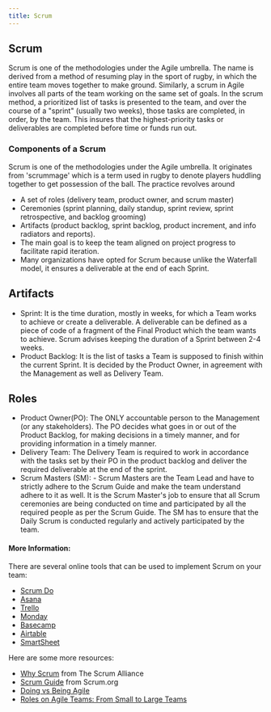 ```yaml
---
title: Scrum
---
```

## Scrum

Scrum is one of the methodologies under the Agile umbrella. The name is derived from a method of resuming play in the sport of rugby, in which the entire team moves together to make ground. Similarly, a scrum in Agile involves all parts of the team working on the same set of goals. In the scrum method, a prioritized list of tasks is presented to the team, and over the course of a "sprint" (usually two weeks), those tasks are completed, in order, by the team. This insures that the highest-priority tasks or deliverables are completed before time or funds run out. 

### Components of a Scrum

Scrum is one of the methodologies under the Agile umbrella. It originates from 'scrummage' which is a term used in rugby to denote players huddling together to get possession of the ball.
The practice revolves around 

- A set of roles (delivery team, product owner, and scrum master)
- Ceremonies (sprint planning, daily standup, sprint review, sprint retrospective, and backlog grooming)
- Artifacts (product backlog, sprint backlog, product increment, and info radiators and reports).
- The main goal is to keep the team aligned on project progress to facilitate rapid iteration.
- Many organizations have opted for Scrum because unlike the Waterfall model, it ensures a deliverable at the end of each Sprint.

## Artifacts
- Sprint: It is the time duration, mostly in weeks, for which a Team works to achieve or create a deliverable. A deliverable can be defined as a piece of code of a fragment of the Final Product which the team wants to achieve. Scrum advises keeping the duration of a Sprint between 2-4 weeks.
- Product Backlog: It is the list of tasks a Team is supposed to finish within the current Sprint. It is decided by the Product Owner, in agreement with the Management as well as Delivery Team.

## Roles
- Product Owner(PO): The ONLY accountable person to the Management (or any stakeholders). The PO decides what goes in or out of the Product Backlog, for making decisions in a timely manner, and for providing information in a timely manner.
- Delivery Team: The Delivery Team is required to work in accordance with the tasks set by their PO in the product backlog and deliver the required deliverable at the end of the sprint.
- Scrum Masters (SM): - Scrum Masters are the Team Lead and have to strictly adhere to the Scrum Guide and make the team understand adhere to it as well. It is the Scrum Master's job to ensure that all Scrum ceremonies are being conducted on time and participated by all the required people as per the Scrum Guide. The SM has to ensure that the Daily Scrum is conducted regularly and actively participated by the team.

#### More Information:

There are several online tools that can be used to implement Scrum on your team:

- [Scrum Do](https://www.scrumdo.com/) 
- [Asana](http://www.asana.com)
- [Trello](http://trello.com)
- [Monday](https://monday.com)
- [Basecamp](https://basecamp.com)
- [Airtable](https://airtable.com)
- [SmartSheet](https://www.smartsheet.com)

Here are some more resources:

- [Why Scrum](https://www.scrumalliance.org/why-scrum) from The Scrum Alliance
- [Scrum Guide](http://www.scrumguides.org/scrum-guide.html) from Scrum.org
- [Doing vs Being Agile](http://agilitrix.com/2016/04/doing-agile-vs-being-agile/)
- [Roles on Agile Teams: From Small to Large Teams](http://www.ambysoft.com/essays/agileRoles.html)
